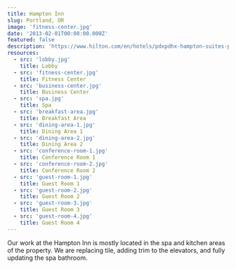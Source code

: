```yaml
---
title: Hampton Inn
slug: Portland, OR
image: 'fitness-center.jpg'
date: '2013-02-01T00:00:00.000Z'
featured: false
description: 'https://www.hilton.com/en/hotels/pdxpdhx-hampton-suites-portland-pearl-district/'
resources:
  - src: 'lobby.jpg'
    title: Lobby
  - src: 'fitness-center.jpg'
    title: Fitness Center
  - src: 'business-center.jpg'
    title: Business Center
  - src: 'spa.jpg'
    title: Spa
  - src: 'breakfast-area.jpg'
    title: Breakfast Area
  - src: 'dining-area-1.jpg'
    title: Dining Area 1
  - src: 'dining-area-2.jpg'
    title: Dining Area 2
  - src: 'conference-room-1.jpg'
    title: Conference Room 1
  - src: 'conference-room-2.jpg'
    title: Conference Room 2
  - src: 'guest-room-1.jpg'
    title: Guest Room 1
  - src: 'guest-room-2.jpg'
    title: Guest Room 2
  - src: 'guest-room-3.jpg'
    title: Guest Room 3
  - src: 'guest-room-4.jpg'
    title: Guest Room 4
---
```


Our work at the Hampton Inn is mostly located in the spa and kitchen areas of the property. We are replacing tile, adding trim to the elevators, and fully updating the spa bathroom.

